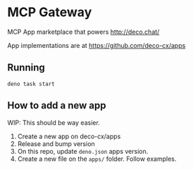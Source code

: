 # MCP Gateway  

MCP App marketplace that powers http://deco.chat/

App implementations are at https://github.com/deco-cx/apps

## Running

`deno task start`

## How to add a new app

WIP: This should be way easier.

1) Create a new app on deco-cx/apps
2) Release and bump version
3) On this repo, update `deno.json` apps version.
4) Create a new file on the `apps/` folder. Follow examples.


